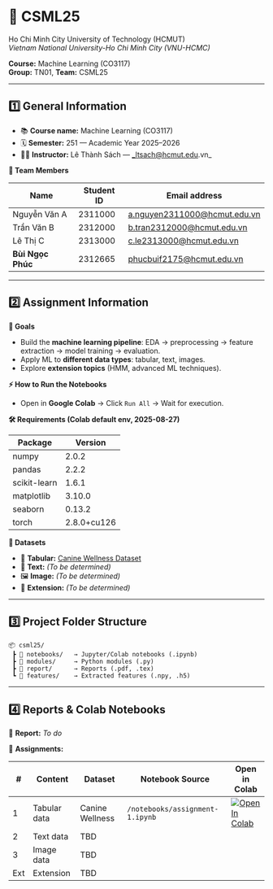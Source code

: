 # 📘 CSML25 
Ho Chi Minh City University of Technology (HCMUT)  
_Vietnam National University-Ho Chi Minh City (VNU-HCMC)_  

**Course:** Machine Learning (CO3117)  
**Group:** TN01, **Team:** CSML25  

---

## 1️⃣ General Information  

- 📚 **Course name:** Machine Learning (CO3117)  
- 🗓️ **Semester:** 251 — Academic Year 2025–2026  
- 👨‍🏫 **Instructor:** Lê Thành Sách — _ltsach@hcmut.edu.vn_  

**👥 Team Members**

| Name              | Student ID | Email address                  |
|-------------------|------------|--------------------------------|
| Nguyễn Văn A      | 2311000    | a.nguyen2311000@hcmut.edu.vn   |
| Trần Văn B        | 2312000    | b.tran2312000@hcmut.edu.vn     |
| Lê Thị C          | 2313000    | c.le2313000@hcmut.edu.vn       |
| **Bùi Ngọc Phúc** | 2312665    | phucbuif2175@hcmut.edu.vn      |

---

## 2️⃣ Assignment Information  

**🎯 Goals**
- Build the **machine learning pipeline**: EDA → preprocessing → feature extraction → model training → evaluation.  
- Apply ML to **different data types**: tabular, text, images.  
- Explore **extension topics** (HMM, advanced ML techniques).  

**⚡ How to Run the Notebooks**
- Open in **Google Colab** → Click `Run All` → Wait for execution.  

**🛠 Requirements (Colab default env, 2025-08-27)**

| Package      | Version   |
|--------------|-----------|
| numpy        | 2.0.2     |
| pandas       | 2.2.2     |
| scikit-learn | 1.6.1     |
| matplotlib   | 3.10.0    |
| seaborn      | 0.13.2    |
| torch        | 2.8.0+cu126 |

**📂 Datasets**
- 🐶 **Tabular:** [Canine Wellness Dataset](https://www.kaggle.com/datasets/aaronisomaisom3/canine-wellness-dataset-synthetic-10k-samples)  
- 📝 **Text:** _(To be determined)_  
- 🖼️ **Image:** _(To be determined)_  
- 🔬 **Extension:** _(To be determined)_  

---

## 3️⃣ Project Folder Structure  

```
📦 csml25/
 ┣ 📂 notebooks/   → Jupyter/Colab notebooks (.ipynb)
 ┣ 📂 modules/     → Python modules (.py)
 ┣ 📂 report/      → Reports (.pdf, .tex)
 ┗ 📂 features/    → Extracted features (.npy, .h5)
```

---

## 4️⃣ Reports & Colab Notebooks  

📑 **Report:** _To do_  

📓 **Assignments:**

| #   | Content       | Dataset             | Notebook Source                 | Open in Colab |
|-----|--------------|---------------------|---------------------------------|---------------|
| 1   | Tabular data | Canine Wellness     | `/notebooks/assignment-1.ipynb` | [![Open In Colab](https://colab.research.google.com/assets/colab-badge.svg)](https://colab.research.google.com/drive/1jecxJLn9OH1pfs7JyvO64GJliFXfZw7c?usp=sharing#scrollTo=9LoZun6fAuna) |
| 2   | Text data    | TBD                 |                                 |               |
| 3   | Image data   | TBD                 |                                 |               |
| Ext | Extension    | TBD                 |                                 |               |
